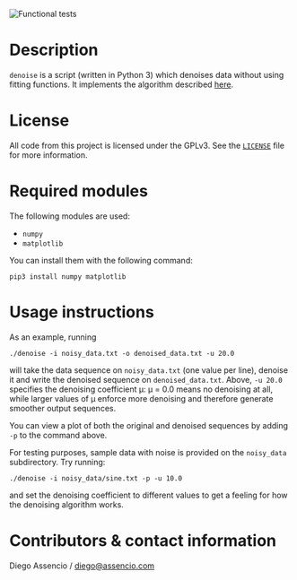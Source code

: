 ![Functional tests](https://github.com/dassencio/denoise/workflows/Functional%20tests/badge.svg)

# Description

`denoise` is a script (written in Python 3) which denoises data without using
fitting functions. It implements the algorithm described
[here](http://diego.assencio.com/?index=df0bdbd936cfac191141770bf91a6b6e).

# License

All code from this project is licensed under the GPLv3. See the
[`LICENSE`](https://github.com/dassencio/denoise/tree/master/LICENSE)
file for more information.

# Required modules

The following modules are used:

- `numpy`
- `matplotlib`

You can install them with the following command:

    pip3 install numpy matplotlib

# Usage instructions

As an example, running

    ./denoise -i noisy_data.txt -o denoised_data.txt -u 20.0

will take the data sequence on `noisy_data.txt` (one value per line), denoise it
and write the denoised sequence on `denoised_data.txt`. Above, `-u 20.0` specifies
the denoising coefficient &mu;: &mu; = 0.0 means no denoising at all, while larger
values of &mu; enforce more denoising and therefore generate smoother output
sequences.

You can view a plot of both the original and denoised sequences by adding `-p`
to the command above.

For testing purposes, sample data with noise is provided on the `noisy_data`
subdirectory. Try running:

    ./denoise -i noisy_data/sine.txt -p -u 10.0

and set the denoising coefficient to different values to get a feeling for
how the denoising algorithm works.

# Contributors & contact information

Diego Assencio / diego@assencio.com
